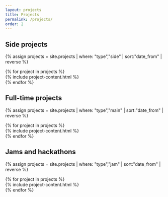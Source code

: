 ```yaml
---
layout: projects
title: Projects
permalink: /projects/
order: 2
---
```


## Side projects

{% assign projects = site.projects | where: "type","side" | sort:"date_from" | reverse %}
<div class="container">
	{% for project in projects %}
	<div class="row" style="width: 100%">
		<div class="col" style="width: 100%">
			{% include project-content.html %}
		</div>
	</div>
	{% endfor %}
</div>

## Full-time projects

{% assign projects = site.projects | where: "type","main" | sort:"date_from" | reverse %}
<div class="container">
	{% for project in projects %}
		<div class="row" style="width: 100%">
			<div class="col" style="width: 100%">
				{% include project-content.html %}
			</div>
		</div>
	{% endfor %}
</div>

## Jams and hackathons

{% assign projects = site.projects | where: "type","jam" | sort:"date_from" | reverse %}
<div class="row">
	{% for project in projects %}
		<div class="col col-6 col-t-12 col-m-12">
			{% include project-content.html %}
		</div>
	{% endfor %}
</div>

